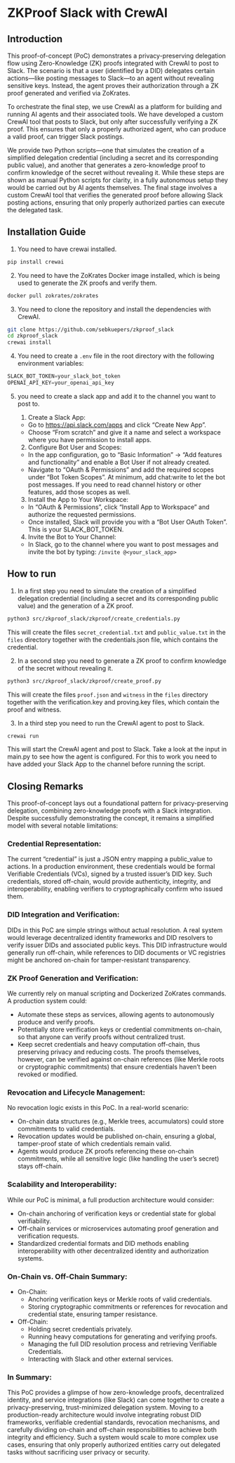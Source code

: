 # ZKProof Slack with CrewAI

## Introduction

This proof-of-concept (PoC) demonstrates a privacy-preserving delegation flow using Zero-Knowledge (ZK) proofs integrated with CrewAI to post to Slack. The scenario is that a user (identified by a DID) delegates certain actions—like posting messages to Slack—to an agent without revealing sensitive keys. Instead, the agent proves their authorization through a ZK proof generated and verified via ZoKrates.

To orchestrate the final step, we use CrewAI as a platform for building and running AI agents and their associated tools. We have developed a custom CrewAI tool that posts to Slack, but only after successfully verifying a ZK proof. This ensures that only a properly authorized agent, who can produce a valid proof, can trigger Slack postings.

We provide two Python scripts—one that simulates the creation of a simplified delegation credential (including a secret and its corresponding public value), and another that generates a zero-knowledge proof to confirm knowledge of the secret without revealing it. While these steps are shown as manual Python scripts for clarity, in a fully autonomous setup they would be carried out by AI agents themselves. The final stage involves a custom CrewAI tool that verifies the generated proof before allowing Slack posting actions, ensuring that only properly authorized parties can execute the delegated task.

## Installation Guide

1. You need to have crewai installed.

```bash
pip install crewai
```

2. You need to have the ZoKrates Docker image installed, which is being used to generate the ZK proofs and verify them.

```bash
docker pull zokrates/zokrates
```

3. You need to clone the repository and install the dependencies with CrewAI.

```bash
git clone https://github.com/sebkuepers/zkproof_slack
cd zkproof_slack
crewai install
```

4. You need to create a `.env` file in the root directory with the following environment variables:

```python
SLACK_BOT_TOKEN=your_slack_bot_token
OPENAI_API_KEY=your_openai_api_key
```

5. you need to create a slack app and add it to the channel you want to post to.

	1.	Create a Slack App:
	- Go to https://api.slack.com/apps and click “Create New App”.
	- Choose “From scratch” and give it a name and select a workspace where you have permission to install apps.
	2.	Configure Bot User and Scopes:
	- In the app configuration, go to “Basic Information” → “Add features and functionality” and enable a Bot User if not already created.
	- Navigate to “OAuth & Permissions” and add the required scopes under “Bot Token Scopes”. At minimum, add chat:write to let the bot post messages. If you need to read channel history or other features, add those scopes as well.
	3.	Install the App to Your Workspace:
	- In “OAuth & Permissions”, click “Install App to Workspace” and authorize the requested permissions.
	- Once installed, Slack will provide you with a “Bot User OAuth Token”. This is your SLACK_BOT_TOKEN.
	4.	Invite the Bot to Your Channel:
	- In Slack, go to the channel where you want to post messages and invite the bot by typing: `/invite @<your_slack_app>`

## How to run

1. In a first step you need to simulate the creation of a simplified delegation credential (including a secret and its corresponding public value) and the generation of a ZK proof.

```bash
python3 src/zkproof_slack/zkproof/create_credentials.py
```

This will create the files `secret_credential.txt` and `public_value.txt` in the `files` directory together with the credentials.json file, which contains the credential.

2. In a second step you need to generate a ZK proof to confirm knowledge of the secret without revealing it.

```bash
python3 src/zkproof_slack/zkproof/create_proof.py
```

This will create the files `proof.json` and `witness` in the `files` directory together with the verification.key and proving.key files, which contain the proof and witness.

3. In a third step you need to run the CrewAI agent to post to Slack.

```bash
crewai run
``` 

This will start the CrewAI agent and post to Slack. Take a look at the input in main.py to see how the agent is configured. For this to work you need to have added your Slack App to the channel before running the script.

## Closing Remarks

This proof-of-concept lays out a foundational pattern for privacy-preserving delegation, combining zero-knowledge proofs with a Slack integration. Despite successfully demonstrating the concept, it remains a simplified model with several notable limitations:

### Credential Representation:
The current “credential” is just a JSON entry mapping a public_value to actions. In a production environment, these credentials would be formal Verifiable Credentials (VCs), signed by a trusted issuer’s DID key. Such credentials, stored off-chain, would provide authenticity, integrity, and interoperability, enabling verifiers to cryptographically confirm who issued them.

### DID Integration and Verification:
DIDs in this PoC are simple strings without actual resolution. A real system would leverage decentralized identity frameworks and DID resolvers to verify issuer DIDs and associated public keys. This DID infrastructure would generally run off-chain, while references to DID documents or VC registries might be anchored on-chain for tamper-resistant transparency.

### ZK Proof Generation and Verification:
We currently rely on manual scripting and Dockerized ZoKrates commands. A production system could:
- Automate these steps as services, allowing agents to autonomously produce and verify proofs.
- Potentially store verification keys or credential commitments on-chain, so that anyone can verify proofs without centralized trust.
- Keep secret credentials and heavy computation off-chain, thus preserving privacy and reducing costs. The proofs themselves, however, can be verified against on-chain references (like Merkle roots or cryptographic commitments) that ensure credentials haven’t been revoked or modified.

### Revocation and Lifecycle Management:
No revocation logic exists in this PoC. In a real-world scenario:
- On-chain data structures (e.g., Merkle trees, accumulators) could store commitments to valid credentials.
- Revocation updates would be published on-chain, ensuring a global, tamper-proof state of which credentials remain valid.
- Agents would produce ZK proofs referencing these on-chain commitments, while all sensitive logic (like handling the user’s secret) stays off-chain.

### Scalability and Interoperability:
While our PoC is minimal, a full production architecture would consider:
- On-chain anchoring of verification keys or credential state for global verifiability.
- Off-chain services or microservices automating proof generation and verification requests.
- Standardized credential formats and DID methods enabling interoperability with other decentralized identity and authorization systems.

### On-Chain vs. Off-Chain Summary:
- On-Chain:
	- Anchoring verification keys or Merkle roots of valid credentials.
	- Storing cryptographic commitments or references for revocation and credential state, ensuring tamper resistance.
- Off-Chain:
	- Holding secret credentials privately.
	- Running heavy computations for generating and verifying proofs.
	- Managing the full DID resolution process and retrieving Verifiable Credentials.
	- Interacting with Slack and other external services.

### In Summary:
This PoC provides a glimpse of how zero-knowledge proofs, decentralized identity, and service integrations (like Slack) can come together to create a privacy-preserving, trust-minimized delegation system. Moving to a production-ready architecture would involve integrating robust DID frameworks, verifiable credential standards, revocation mechanisms, and carefully dividing on-chain and off-chain responsibilities to achieve both integrity and efficiency. Such a system would scale to more complex use cases, ensuring that only properly authorized entities carry out delegated tasks without sacrificing user privacy or security.

